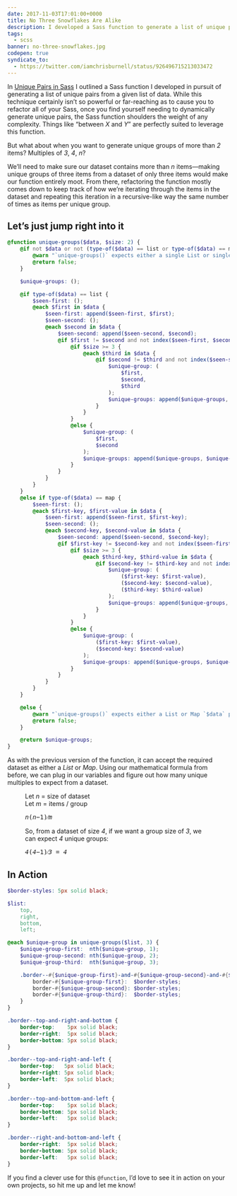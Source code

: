 ```yaml
---
date: 2017-11-03T17:01:00+0000
title: No Three Snowflakes Are Alike
description: I developed a Sass function to generate a list of unique pairs given a List or Map of data, so I extrapolated the idea and refactored the function to generate a series of unique groups of size <var>n</var>.
tags:
  - scss
banner: no-three-snowflakes.jpg
codepen: true
syndicate_to:
  - https://twitter.com/iamchrisburnell/status/926496715213033472
---
```


In [Unique Pairs in Sass](/article/unique-pairs-in-sass/) I outlined a Sass function I developed in pursuit of generating a list of unique pairs from a given list of data. While this technique certainly isn’t so powerful or far-reaching as to cause you to refactor all of your Sass, once you find yourself needing to dynamically generate unique pairs, the Sass function shoulders the weight of any complexity. Things like <q>between <var>X</var> and <var>Y</var></q> are perfectly suited to leverage this function.

But what about when you want to generate unique groups of more than <var>2</var> items? Multiples of <var>3</var>, <var>4</var>, <var>n</var>?

We’ll need to make sure our dataset contains more than <var>n</var> items—making unique groups of three items from a dataset of only three items would make our function entirely moot. From there, refactoring the function mostly comes down to keep track of how we’re iterating through the items in the dataset and repeating this iteration in a recursive-like way the same number of times as items per unique group.

## Let’s just jump right into it

```scss
@function unique-groups($data, $size: 2) {
    @if not $data or not (type-of($data) == list or type-of($data) == map) {
        @warn "`unique-groups()` expects either a single List or single Map for `$data`.";
        @return false;
    }

    $unique-groups: ();

    @if type-of($data) == list {
        $seen-first: ();
        @each $first in $data {
            $seen-first: append($seen-first, $first);
            $seen-second: ();
            @each $second in $data {
                $seen-second: append($seen-second, $second);
                @if $first != $second and not index($seen-first, $second) {
                    @if $size >= 3 {
                        @each $third in $data {
                            @if $second != $third and not index($seen-second, $third) {
                                $unique-group: (
                                    $first,
                                    $second,
                                    $third
                                );
                                $unique-groups: append($unique-groups, $unique-group);
                            }
                        }
                    }
                    @else {
                        $unique-group: (
                            $first,
                            $second
                        );
                        $unique-groups: append($unique-groups, $unique-group);
                    }
                }
            }
        }
    }
    @else if type-of($data) == map {
        $seen-first: ();
        @each $first-key, $first-value in $data {
            $seen-first: append($seen-first, $first-key);
            $seen-second: ();
            @each $second-key, $second-value in $data {
                $seen-second: append($seen-second, $second-key);
                @if $first-key != $second-key and not index($seen-first, $second-key) {
                    @if $size >= 3 {
                        @each $third-key, $third-value in $data {
                            @if $second-key != $third-key and not index($seen-second, $third-key) {
                                $unique-group: (
                                    ($first-key: $first-value),
                                    ($second-key: $second-value),
                                    ($third-key: $third-value)
                                );
                                $unique-groups: append($unique-groups, $unique-group);
                            }
                        }
                    }
                    @else {
                        $unique-group: (
                            ($first-key: $first-value),
                            ($second-key: $second-value)
                        );
                        $unique-groups: append($unique-groups, $unique-group);
                    }
                }
            }
        }
    }

    @else {
        @warn "`unique-groups()` expects either a List or Map `$data` parameter.";
        @return false;
    }

    @return $unique-groups;
}
```

As with the previous version of the function, it can accept the required dataset as either a *List* or *Map*. Using our mathematical formula from before, we can plug in our variables and figure out how many unique multiples to expect from a dataset.

<figure>
    <p>Let <var>n</var> = size of dataset<br>Let <var>m</var> = items / group</p>
    <samp class="beta">
        <var>n</var>(<var>n</var>&minus;1)&frasl;<var>m</var>
    </samp>
</figure>

<figure>
    <p>So, from a dataset of size <var>4</var>, if we want a group size of <var>3</var>, we can expect <var>4</var> unique groups:</p>
    <samp class="beta"><var>4</var>(<var>4</var>&minus;1)&frasl;<var>3</var> = <var>4</var></samp>
</figure>

## In Action

```scss
$border-styles: 5px solid black;

$list:
    top,
    right,
    bottom,
    left;

@each $unique-group in unique-groups($list, 3) {
    $unique-group-first:  nth($unique-group, 1);
    $unique-group-second: nth($unique-group, 2);
    $unique-group-third:  nth($unique-group, 3);

    .border--#{$unique-group-first}-and-#{$unique-group-second}-and-#{$unique-group-third} {
        border-#{$unique-group-first}:  $border-styles;
        border-#{$unique-group-second}: $border-styles;
        border-#{$unique-group-third}:  $border-styles;
    }
}
```

```css
.border--top-and-right-and-bottom {
    border-top:    5px solid black;
    border-right:  5px solid black;
    border-bottom: 5px solid black;
}

.border--top-and-right-and-left {
    border-top:   5px solid black;
    border-right: 5px solid black;
    border-left:  5px solid black;
}

.border--top-and-bottom-and-left {
    border-top:    5px solid black;
    border-bottom: 5px solid black;
    border-left:   5px solid black;
}

.border--right-and-bottom-and-left {
    border-right:  5px solid black;
    border-bottom: 5px solid black;
    border-left:   5px solid black;
}
```

If you find a clever use for this `@function`, I’d love to see it in action on your own projects, so hit me up and let me know!
